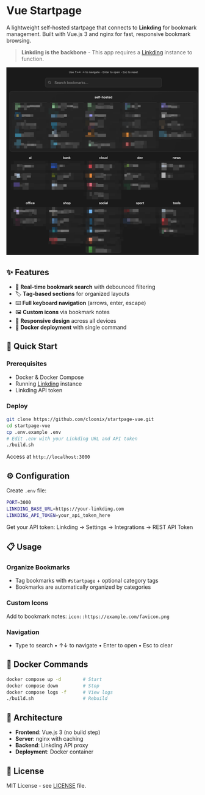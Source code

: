 # Vue Startpage

A lightweight self-hosted startpage that connects to **Linkding** for bookmark management. Built with Vue.js 3 and nginx for fast, responsive bookmark browsing.

> **Linkding is the backbone** - This app requires a [Linkding](https://github.com/sissbruecker/linkding) instance to function.

![screenshot](screenshot.png)

## ✨ Features

- 🔖 **Real-time bookmark search** with debounced filtering
- 🏷️ **Tag-based sections** for organized layouts
- ⌨️ **Full keyboard navigation** (arrows, enter, escape)
- 🖼️ **Custom icons** via bookmark notes
- 📱 **Responsive design** across all devices
- 🐳 **Docker deployment** with single command

## 🚀 Quick Start

### Prerequisites
- Docker & Docker Compose
- Running [Linkding](https://github.com/sissbruecker/linkding) instance
- Linkding API token

### Deploy
```bash
git clone https://github.com/cloonix/startpage-vue.git
cd startpage-vue
cp .env.example .env
# Edit .env with your Linkding URL and API token
./build.sh
```

Access at `http://localhost:3000`

## ⚙️ Configuration

Create `.env` file:
```bash
PORT=3000
LINKDING_BASE_URL=https://your-linkding.com
LINKDING_API_TOKEN=your_api_token_here
```

Get your API token: Linkding → Settings → Integrations → REST API Token

## 📋 Usage

### Organize Bookmarks
- Tag bookmarks with `#startpage` + optional category tags
- Bookmarks are automatically organized by categories

### Custom Icons
Add to bookmark notes: `icon::https://example.com/favicon.png`

### Navigation
- Type to search • ↑↓ to navigate • Enter to open • Esc to clear

## 🐳 Docker Commands

```bash
docker compose up -d        # Start
docker compose down         # Stop
docker compose logs -f      # View logs
./build.sh                  # Rebuild
```

## 🔧 Architecture

- **Frontend**: Vue.js 3 (no build step)
- **Server**: nginx with caching
- **Backend**: Linkding API proxy
- **Deployment**: Docker container

## 📝 License

MIT License - see [LICENSE](LICENSE) file.